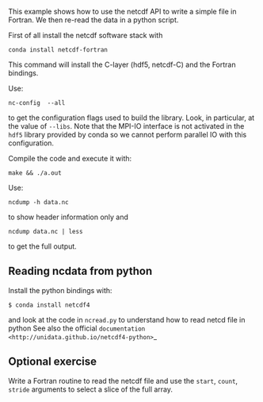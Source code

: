 This example shows how to use the netcdf API to write a simple file in Fortran. 
We then re-read the data in a python script. 

First of all install the netcdf software stack with

    conda install netcdf-fortran

This command will install the C-layer (hdf5, netcdf-C) and the Fortran bindings.

Use:

    nc-config  --all

to get the configuration flags used to build the library.
Look, in particular, at the value of ``--libs``.
Note that the MPI-IO interface is not activated in the `hdf5` library provided by conda
so we cannot perform parallel IO with this configuration.

Compile the code and execute it with:

    make && ./a.out

Use:

    ncdump -h data.nc

to show header information only and 

    ncdump data.nc | less

to get the full output.

Reading ncdata from python
--------------------------

Install the python bindings with:

    $ conda install netcdf4

and look at the code in `ncread.py` to understand how to read netcd file in python
See also the official `documentation <http://unidata.github.io/netcdf4-python>`_

Optional exercise
------------------

Write a Fortran routine to read the netcdf file and 
use the `start`, `count`, `stride` arguments to select a slice of the full array.

